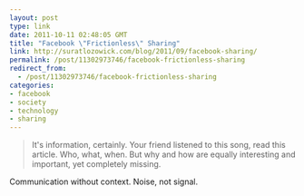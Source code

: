 ```yaml
---
layout: post
type: link
date: 2011-10-11 02:48:05 GMT
title: "Facebook \"Frictionless\" Sharing"
link: http://suratlozowick.com/blog/2011/09/facebook-sharing/
permalink: /post/11302973746/facebook-frictionless-sharing
redirect_from: 
  - /post/11302973746/facebook-frictionless-sharing
categories:
- facebook
- society
- technology
- sharing
---
```

<blockquote>It's information, certainly. Your friend listened to this song, read this article. Who, what, when. But why and how are equally interesting and important, yet completely missing.</blockquote>
<p>Communication without context. Noise, not signal.</p>